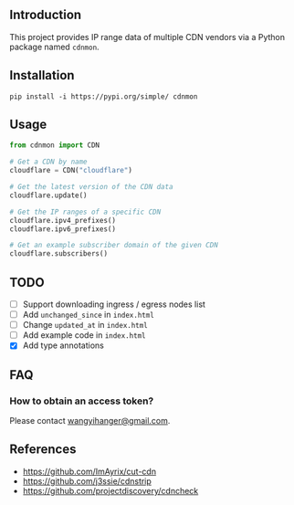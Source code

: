## Introduction

This project provides IP range data of multiple CDN vendors via a Python package named `cdnmon`.

## Installation

```
pip install -i https://pypi.org/simple/ cdnmon
```

## Usage


```python
from cdnmon import CDN

# Get a CDN by name
cloudflare = CDN("cloudflare")

# Get the latest version of the CDN data
cloudflare.update()

# Get the IP ranges of a specific CDN
cloudflare.ipv4_prefixes()
cloudflare.ipv6_prefixes()

# Get an example subscriber domain of the given CDN
cloudflare.subscribers()
```

## TODO

- [ ] Support downloading ingress / egress nodes list
- [ ] Add `unchanged_since` in `index.html`
- [ ] Change `updated_at` in `index.html`
- [ ] Add example code in `index.html`
- [x] Add type annotations

## FAQ

### How to obtain an access token?

Please contact <wangyihanger@gmail.com>.

## References

* https://github.com/ImAyrix/cut-cdn
* https://github.com/j3ssie/cdnstrip
* https://github.com/projectdiscovery/cdncheck
